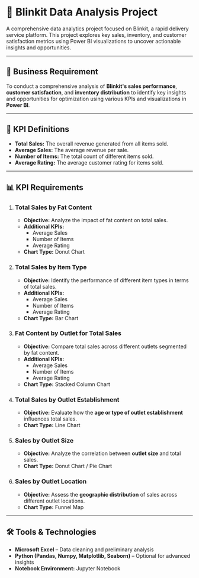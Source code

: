 # 🛒 Blinkit Data Analysis Project

A comprehensive data analytics project focused on Blinkit, a rapid delivery service platform. This project explores key sales, inventory, and customer satisfaction metrics using Power BI visualizations to uncover actionable insights and opportunities.

---

## 📌 Business Requirement

To conduct a comprehensive analysis of **Blinkit's sales performance**, **customer satisfaction**, and **inventory distribution** to identify key insights and opportunities for optimization using various KPIs and visualizations in **Power BI**.

---

## 📐 KPI Definitions

- **Total Sales:** The overall revenue generated from all items sold.
- **Average Sales:** The average revenue per sale.
- **Number of Items:** The total count of different items sold.
- **Average Rating:** The average customer rating for items sold.

---

## 📊 KPI Requirements

1. ### **Total Sales by Fat Content**
   - **Objective:** Analyze the impact of fat content on total sales.
   - **Additional KPIs:**
     - Average Sales
     - Number of Items
     - Average Rating
   - **Chart Type:** Donut Chart

2. ### **Total Sales by Item Type**
   - **Objective:** Identify the performance of different item types in terms of total sales.
   - **Additional KPIs:**
     - Average Sales
     - Number of Items
     - Average Rating
   - **Chart Type:** Bar Chart

3. ### **Fat Content by Outlet for Total Sales**
   - **Objective:** Compare total sales across different outlets segmented by fat content.
   - **Additional KPIs:**
     - Average Sales
     - Number of Items
     - Average Rating
   - **Chart Type:** Stacked Column Chart

4. ### **Total Sales by Outlet Establishment**
   - **Objective:** Evaluate how the **age or type of outlet establishment** influences total sales.
   - **Chart Type:** Line Chart

5. ### **Sales by Outlet Size**
   - **Objective:** Analyze the correlation between **outlet size** and total sales.
   - **Chart Type:** Donut Chart / Pie Chart

6. ### **Sales by Outlet Location**
   - **Objective:** Assess the **geographic distribution** of sales across different outlet locations.
   - **Chart Type:** Funnel Map

---

## 🛠 Tools & Technologies

- **Microsoft Excel** – Data cleaning and preliminary analysis
- **Python (Pandas, Numpy, Matplotlib, Seaborn)** – Optional for advanced insights
- **Notebook Environment:** Jupyter Notebook


